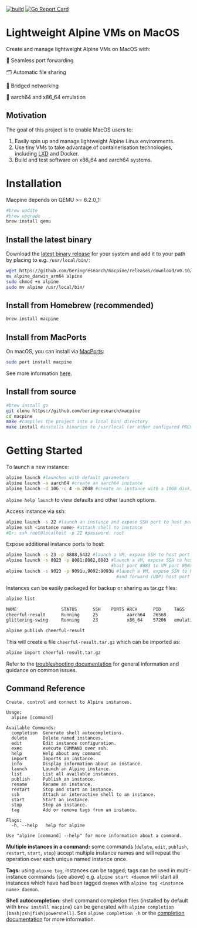 [![build](https://github.com/beringresearch/macpine/actions/workflows/build.yml/badge.svg)](https://github.com/beringresearch/macpine/actions/workflows/build.yml) [![Go Report Card](https://goreportcard.com/badge/github.com/beringresearch/macpine)](https://goreportcard.com/report/github.com/beringresearch/macpine)

# Lightweight Alpine VMs on MacOS

Create and manage lightweight Alpine VMs on MacOS with:


:repeat: Seamless port forwarding

:card_index_dividers: Automatic file sharing

:roller_coaster: Bridged networking

:rocket: aarch64 and x86_64 emulation

## Motivation
The goal of this project is to enable MacOS users to:

1. Easily spin up and manage lightweight Alpine Linux environments.
2. Use tiny VMs to take advantage of containerisation technologies, including [LXD](https://linuxcontainers.org/lxd/introduction/) and Docker.
3. Build and test software on x86_64 and aarch64 systems.

# Installation

Macpine depends on QEMU >= 6.2.0_1:

```bash
#brew update
#brew upgrade
brew install qemu
```

## Install the latest binary

Download the [latest binary release](https://github.com/beringresearch/macpine/releases) for your system and add it to your path by placing to e.g. `/usr/local/bin/`:

```bash
wget https://github.com/beringresearch/macpine/releases/download/v0.10/alpine_darwin_arm64
mv alpine_darwin_arm64 alpine
sudo chmod +x alpine
sudo mv alpine /usr/local/bin/
```

## Install from Homebrew (recommended)

```bash
brew install macpine
```

## Install from MacPorts

On macOS, you can install via [MacPorts](https://www.macports.org):

```bash
sudo port install macpine
```

See more information [here](https://ports.macports.org/port/macpine/).

## Install from source

```bash
#brew install go
git clone https://github.com/beringresearch/macpine
cd macpine
make #compiles the project into a local bin/ directory
make install #installs binaries to /usr/local (or other configured PREFIX)
```

# Getting Started

To launch a new instance:

```bash
alpine launch #launches with default parameters
alpine launch -a aarch64 #create an aarch64 instance
alpine launch -d 10G -c 4 -m 2048 #create an instance with a 10GB disk, 4 cpus and 2GB of RAM
```

`alpine help launch` to view defaults and other launch options.

Access instance via ssh:

```bash
alpine launch -s 22 #launch an instance and expose SSH port to host port 22
alpine ssh <instance name> #attach shell to instance
#Or: ssh root@localhost -p 22 #password: root
```

Expose additional instance ports to host:

```bash
alpine launch -s 23 -p 8888,5432 #launch a VM, expose SSH to host port 23 and forward host ports 8888 and 5432 to VM ports 8888 and 5432
alpine launch -s 8023 -p 8081:8082,8083 #launch a VM, expose SSH to host port 8023, forward host port 8081 to VM port 8082, and forward
                                        #host port 8083 to VM port 8083
alpine launch -s 9023 -p 9091u,9092:9093u #launch a VM, expose SSH to host port 9023, forward (UDP) host port 9091 to VM port 9091,
                                          #and forward (UDP) host port 9092 to VM port 9093
```

Instances can be easily packaged for backup or sharing as tar.gz files:

```bash
alpine list

NAME                 STATUS      SSH    PORTS ARCH      PID     TAGS
cheerful-result      Running     25           aarch64   26568
glittering-swing     Running     23           x86_64    57206   emulation,intel
```

```bash
alpine publish cheerful-result
```

This will create a file `cheerful-result.tar.gz` which can be imported as:

```bash
alpine import cheerful-result.tar.gz
```

Refer to the [troubleshooting documentation](docs/docs/troubleshooting.md) for general information and guidance on common issues.

## Command Reference

```man
Create, control and connect to Alpine instances.

Usage:
  alpine [command]

Available Commands:
  completion  Generate shell autocompletions.
  delete      Delete named instances.
  edit        Edit instance configuration.
  exec        execute COMMAND over ssh.
  help        Help about any command
  import      Imports an instance.
  info        Display information about an instance.
  launch      Launch an Alpine instance.
  list        List all available instances.
  publish     Publish an instance.
  rename      Rename an instance.
  restart     Stop and start an instance.
  ssh         Attach an interactive shell to an instance.
  start       Start an instance.
  stop        Stop an instance.
  tag         Add or remove tags from an instance.

Flags:
  -h, --help   help for alpine

Use "alpine [command] --help" for more information about a command.
```

**Multiple instances in a command:** some commands (`delete`, `edit`, `publish`, `restart`, `start`, `stop`) accept multiple instance names and will repeat the operation over each unique named instance once.

**Tags:** using `alpine tag`, instances can be tagged; tags can be used in multi-instance commands (see above) e.g. `alpine start +daemon` will start all instances which have had been tagged `daemon` with `alpine tag <instance name> daemon`.

**Shell autocompletion:** shell command completion files (installed by default with `brew install macpine`) can be generated with `alpine completion [bash|zsh|fish|powershell]`.
See `alpine completion -h` or the [completion documentation](docs/docs/completions.md) for more information.
